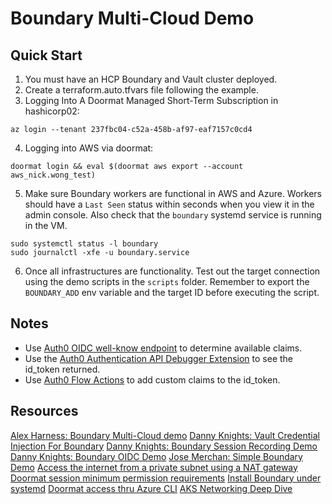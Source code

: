 # Boundary Multi-Cloud Demo

## Quick Start

1. You must have an HCP Boundary and Vault cluster deployed.
2. Create a terraform.auto.tfvars file following the example.
3. Logging Into A Doormat Managed Short-Term Subscription in hashicorp02:

```shell
az login --tenant 237fbc04-c52a-458b-af97-eaf7157c0cd4
```

4. Logging into AWS via doormat:

```shell
doormat login && eval $(doormat aws export --account aws_nick.wong_test)
```

5. Make sure Boundary workers are functional in AWS and Azure. Workers should
   have a `Last Seen` status within seconds when you view it in the admin console.
   Also check that the `boundary` systemd service is running in the VM.

```shell
sudo systemctl status -l boundary
sudo journalctl -xfe -u boundary.service
```

6. Once all infrastructures are functionality. Test out the target connection using 
   the demo scripts in the `scripts` folder. Remember to export the `BOUNDARY_ADD`
   env variable and the target ID before executing the script.

## Notes

- Use [Auth0 OIDC well-know endpoint](https://dev-p6g32x14ae33zvpy.us.auth0.com/.well-known/openid-configuration) to determine available claims.
- Use the [Auth0 Authentication API Debugger Extension](https://auth0.com/docs/customize/extensions/authentication-api-debugger-extension) to see the id_token returned.
- Use [Auth0 Flow Actions](https://community.auth0.com/t/how-to-add-roles-and-permissions-to-the-id-token-using-actions/84506) to add custom claims to the id_token.

## Resources
[Alex Harness: Boundary Multi-Cloud demo](https://github.com/mocofound/multicloud-pam-hcp-boundary/tree/main)
[Danny Knights: Vault Credential Injection For Boundary](https://github.com/dannyjknights/vault-credential-injection-for-boundary)
[Danny Knights: Boundary Session Recording Demo](https://github.com/dannyjknights/hcp-boundary-session-recording)
[Danny Knights: Boundary OIDC Demo](https://github.com/dannyjknights/hcp-boundary-okta-oidc)
[Jose Merchan: Simple Boundary Demo](https://github.com/jm-merchan/Simple_Boundary_Demo/tree/master)
[Access the internet from a private subnet using a NAT gateway](https://docs.aws.amazon.com/vpc/latest/userguide/nat-gateway-scenarios.html#public-nat-internet-access)
[Doormat session minimum permission requirements](https://docs.prod.secops.hashicorp.services/base_images/aws_ami/#minimum-permissions)
[Install Boundary under systemd](https://developer.hashicorp.com/boundary/docs/install-boundary/systemd)
[Doormat access thru Azure CLI](https://docs.prod.secops.hashicorp.services/doormat/cli/azure/)
[AKS Networking Deep Dive](https://inder-devops.medium.com/aks-networking-deep-dive-kubenet-vs-azure-cni-vs-azure-cni-overlay-a51709171ce9#:~:text=Pods%20CIDR,communicate%20directly%20with%20each%20other.)